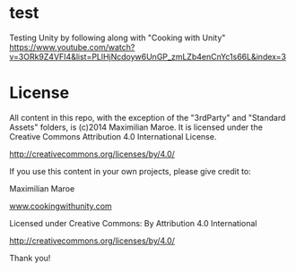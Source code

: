 test
====

Testing Unity by following along with "Cooking with Unity"
https://www.youtube.com/watch?v=3ORk9Z4VFI4&list=PLlHjNcdoyw6UnGP_zmLZb4enCnYc1s66L&index=3


License
====

All content in this repo, with the exception of the "3rdParty" and "Standard Assets" folders, is (c)2014 Maximilian Maroe. It is licensed under the  Creative Commons Attribution 4.0 International License.

http://creativecommons.org/licenses/by/4.0/

If you use this content in your own projects, please give credit to:


Maximilian Maroe

www.cookingwithunity.com

Licensed under Creative Commons: By Attribution 4.0 International

http://creativecommons.org/licenses/by/4.0/


Thank you!